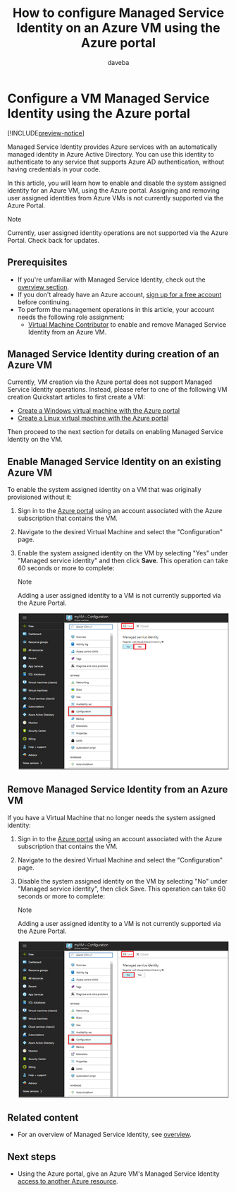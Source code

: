 ﻿---
title: How to configure Managed Service Identity on an Azure VM using the Azure portal
description: Step by step instructions for configuring a Managed Service Identity on an Azure VM using the Azure portal.
services: active-directory
documentationcenter: ''
author: daveba
manager: mtillman
editor: ''

ms.service: active-directory
ms.component: msi
ms.devlang: na
ms.topic: conceptual
ms.tgt_pltfrm: na
ms.workload: identity
ms.date: 09/19/2017
ms.author: daveba
---

# Configure a VM Managed Service Identity using the Azure portal

[!INCLUDE[preview-notice](../../../includes/active-directory-msi-preview-notice.md)]

Managed Service Identity provides Azure services with an automatically managed identity in Azure Active Directory. You can use this identity to authenticate to any service that supports Azure AD authentication, without having credentials in your code. 

In this article, you will learn how to enable and disable the system assigned identity for an Azure VM, using the Azure portal. Assigning and removing user assigned identities from Azure VMs is not currently supported via the Azure Portal.

> [!NOTE]
> Currently, user assigned identity operations are not supported via the Azure Portal. Check back for updates. 

## Prerequisites

- If you're unfamiliar with Managed Service Identity, check out the [overview section](overview.md).
- If you don't already have an Azure account, [sign up for a free account](https://azure.microsoft.com/free/) before continuing.
- To perform the management operations in this article, your account needs the following role assignment:
    - [Virtual Machine Contributor](/azure/role-based-access-control/built-in-roles#virtual-machine-contributor) to enable and remove Managed Service Identity from an Azure VM.

## Managed Service Identity during creation of an Azure VM

Currently, VM creation via the Azure portal does not support Managed Service Identity operations. Instead, please refer to one of the following VM creation Quickstart articles to first create a VM:

- [Create a Windows virtual machine with the Azure portal](../../virtual-machines/windows/quick-create-portal.md#create-virtual-machine)
- [Create a Linux virtual machine with the Azure portal](../../virtual-machines/linux/quick-create-portal.md#create-virtual-machine)  

Then proceed to the next section for details on enabling Managed Service Identity on the VM.

## Enable Managed Service Identity on an existing Azure VM

To enable the system assigned identity on a VM that was originally provisioned without it:

1. Sign in to the [Azure portal](https://portal.azure.com) using an account associated with the Azure subscription that contains the VM.

2. Navigate to the desired Virtual Machine and select the "Configuration" page.

3. Enable the system assigned identity on the VM by selecting "Yes" under "Managed service identity" and then click **Save**. This operation can take 60 seconds or more to complete:

   > [!NOTE]
   > Adding a user assigned identity to a VM is not currently supported via the Azure Portal.

   ![Configuration page screenshot](../managed-service-identity/media/msi-qs-configure-portal-windows-vm/create-windows-vm-portal-configuration-blade.png)  

## Remove Managed Service Identity from an Azure VM

If you have a Virtual Machine that no longer needs the system assigned identity:

1. Sign in to the [Azure portal](https://portal.azure.com) using an account associated with the Azure subscription that contains the VM. 

2. Navigate to the desired Virtual Machine and select the "Configuration" page.

3. Disable the system assigned identity on the VM by selecting "No" under "Managed service identity", then click Save. This operation can take 60 seconds or more to complete:

    > [!NOTE]
    > Adding a user assigned identity to a VM is not currently supported via the Azure Portal.

   ![Configuration page screenshot](../managed-service-identity/media/msi-qs-configure-portal-windows-vm/create-windows-vm-portal-configuration-blade-disable.png)  

## Related content

- For an overview of Managed Service Identity, see [overview](overview.md).

## Next steps

- Using the Azure portal, give an Azure VM's Managed Service Identity [access to another Azure resource](howto-assign-access-portal.md).

